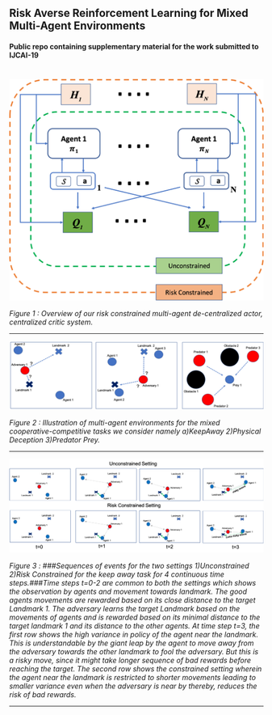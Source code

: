 ## Risk Averse Reinforcement Learning for Mixed Multi-Agent Environments
#### Public repo containing supplementary material for the work submitted to IJCAI-19
#

![Framework](https://github.com/constraint-solvers/riskaverse-marl/blob/master/method.png)

*Figure 1 : Overview of our risk constrained multi-agent de-centralized actor, centralized critic system.*   

---
    
![Framework](https://github.com/constraint-solvers/riskaverse-marl/blob/master/envs.png)

*Figure 2 :  Illustration of multi-agent environments for the mixed cooperative-competitive tasks we consider namely a)KeepAway 2)Physical Deception 3)Predator Prey.*

---
    
![Framework](https://github.com/constraint-solvers/riskaverse-marl/blob/master/scenarios.png)

*Figure 3 : ###Sequences of events for the two settings 1)Unconstrained 2)Risk Constrained for the keep away task for 4 continuous time steps.###Time steps t=0-2 are common to both the settings which shows the observation by agents and movement towards landmark. The good agents movements are rewarded based on its close distance to the target Landmark 1. The adversary learns the target Landmark based on the movements of agents and is rewarded based on its minimal distance to the target landmark 1 and its distance to the other agents. At time step t=3, the first row shows the high variance in policy of the agent near the landmark. This is understandable by the giant leap by the agent to move away from the adversary towards the other landmark to fool the adversary. But this is a risky move, since it might take longer sequence of bad rewards before reaching the target. The second row shows the constrained setting wherein the agent near the landmark is restricted to shorter movements leading to smaller variance even when the adversary is near by thereby, reduces the risk of bad rewards.*

---
